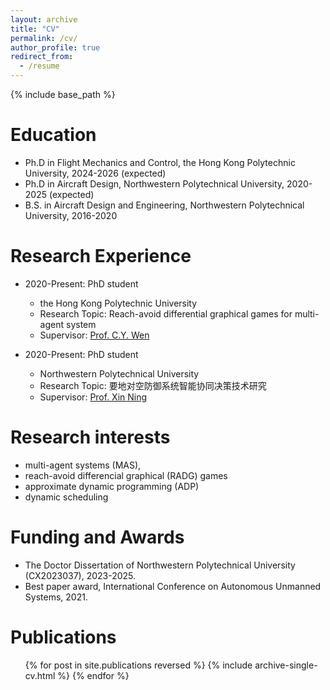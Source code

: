 ```yaml
---
layout: archive
title: "CV"
permalink: /cv/
author_profile: true
redirect_from:
  - /resume
---
```


{% include base_path %}

# Education
* Ph.D in Flight Mechanics and Control, the Hong Kong Polytechnic University, 2024-2026 (expected)
* Ph.D in Aircraft Design, Northwestern Polytechnical University, 2020-2025 (expected)
* B.S. in Aircraft Design and Engineering, Northwestern Polytechnical University, 2016-2020

# Research Experience
* 2020-Present: PhD student
  * the Hong Kong Polytechnic University
  * Research Topic: Reach-avoid differential graphical games for multi-agent system
  * Supervisor: [Prof. C.Y. Wen](https://www.polyu.edu.hk/aae/people/academic-staff/ir-prof-wen-chih-yung/)

* 2020-Present: PhD student
  * Northwestern Polytechnical University
  * Research Topic: 要地对空防御系统智能协同决策技术研究
  * Supervisor: [Prof. Xin Ning](https://teacher.nwpu.edu.cn/ningxin.html)

# Research interests
* multi-agent systems (MAS), 
* reach-avoid differencial graphical (RADG) games
* approximate dynamic programming (ADP)
* dynamic scheduling

# Funding and Awards
* The Doctor Dissertation of Northwestern Polytechnical University (CX2023037), 2023-2025.
* Best paper award, International Conference on Autonomous Unmanned Systems, 2021.

# Publications
  <ul>{% for post in site.publications reversed %}
    {% include archive-single-cv.html %}
  {% endfor %}</ul>
  
<!-- Talks
======
  <ul>{% for post in site.talks reversed %}
    {% include archive-single-talk-cv.html  %}
  {% endfor %}</ul> -->
  
<!-- Teaching
======
  <ul>{% for post in site.teaching reversed %}
    {% include archive-single-cv.html %}
  {% endfor %}</ul> -->
  
<!-- Service and leadership
======
* Currently signed in to 43 different slack teams -->
